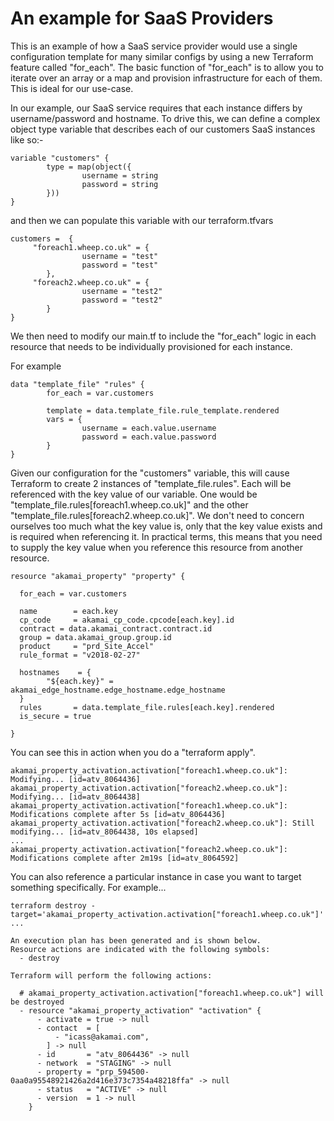 # An example for SaaS Providers

This is an example of how a SaaS service provider would use a single configuration template for many similar configs by using a new Terraform feature called "for_each". The basic function of "for_each" is to allow you to iterate over an array or a map and provision infrastructure for each of them. This is ideal for our use-case. 

In our example, our SaaS service requires that each instance differs by username/password and hostname. To drive this, we can define a complex object type variable that describes each of our customers SaaS instances like so:-

```
variable "customers" {
        type = map(object({
                username = string
                password = string
        }))
}
```

and then we can populate this variable with our terraform.tfvars

```
customers =  {
     "foreach1.wheep.co.uk" = {
                username = "test"
                password = "test"
        },
     "foreach2.wheep.co.uk" = {
                username = "test2"
                password = "test2"
        }
}
```

We then need to modify our main.tf to include the "for_each" logic in each resource that needs to be individually provisioned for each instance.

For example

```
data "template_file" "rules" {
        for_each = var.customers

        template = data.template_file.rule_template.rendered
        vars = {
                username = each.value.username
                password = each.value.password
        }
}
```

Given our configuration for the "customers" variable, this will cause Terraform to create 2 instances of "template_file.rules". Each will be referenced with the key value of our variable. One would be "template_file.rules[foreach1.wheep.co.uk]" and the other "template_file.rules[foreach2.wheep.co.uk]". We don't need to concern ourselves too much what the key value is, only that the key value exists and is required when referencing it. In practical terms, this means that you need to supply the key value when you reference this resource from another resource.

```
resource "akamai_property" "property" {

  for_each = var.customers

  name        = each.key
  cp_code     = akamai_cp_code.cpcode[each.key].id
  contract = data.akamai_contract.contract.id
  group = data.akamai_group.group.id
  product     = "prd_Site_Accel"
  rule_format = "v2018-02-27"

  hostnames    = {
        "${each.key}" = akamai_edge_hostname.edge_hostname.edge_hostname
  }
  rules       = data.template_file.rules[each.key].rendered
  is_secure = true

}
```

You can see this in action when you do a "terraform apply".

```
akamai_property_activation.activation["foreach1.wheep.co.uk"]: Modifying... [id=atv_8064436]
akamai_property_activation.activation["foreach2.wheep.co.uk"]: Modifying... [id=atv_8064438]
akamai_property_activation.activation["foreach1.wheep.co.uk"]: Modifications complete after 5s [id=atv_8064436]
akamai_property_activation.activation["foreach2.wheep.co.uk"]: Still modifying... [id=atv_8064438, 10s elapsed]
...
akamai_property_activation.activation["foreach2.wheep.co.uk"]: Modifications complete after 2m19s [id=atv_8064592]
```

You can also reference a particular instance in case you want to target something specifically. For example...

```
terraform destroy -target='akamai_property_activation.activation["foreach1.wheep.co.uk"]'
...

An execution plan has been generated and is shown below.
Resource actions are indicated with the following symbols:
  - destroy

Terraform will perform the following actions:

  # akamai_property_activation.activation["foreach1.wheep.co.uk"] will be destroyed
  - resource "akamai_property_activation" "activation" {
      - activate = true -> null
      - contact  = [
          - "icass@akamai.com",
        ] -> null
      - id       = "atv_8064436" -> null
      - network  = "STAGING" -> null
      - property = "prp_594500-0aa0a95548921426a2d416e373c7354a48218ffa" -> null
      - status   = "ACTIVE" -> null
      - version  = 1 -> null
    }
```

